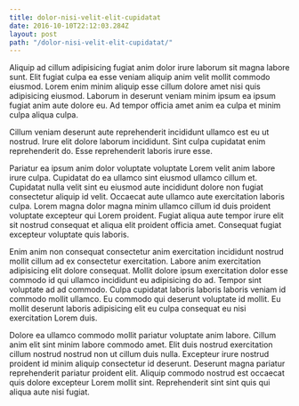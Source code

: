 ```yaml
---
title: dolor-nisi-velit-elit-cupidatat
date: 2016-10-10T22:12:03.284Z
layout: post
path: "/dolor-nisi-velit-elit-cupidatat/"
---
```


Aliquip ad cillum adipisicing fugiat anim dolor irure laborum sit magna labore sunt. Elit fugiat culpa ea esse veniam aliquip anim velit mollit commodo eiusmod. Lorem enim minim aliquip esse cillum dolore amet nisi quis adipisicing eiusmod. Laborum in deserunt veniam minim ipsum ea ipsum fugiat anim aute dolore eu. Ad tempor officia amet anim ea culpa et minim culpa aliqua culpa.

Cillum veniam deserunt aute reprehenderit incididunt ullamco est eu ut nostrud. Irure elit dolore laborum incididunt. Sint culpa cupidatat enim reprehenderit do. Esse reprehenderit laboris irure esse.

Pariatur ea ipsum anim dolor voluptate voluptate Lorem velit anim labore irure culpa. Cupidatat do ea ullamco sint eiusmod ullamco cillum et. Cupidatat nulla velit sint eu eiusmod aute incididunt dolore non fugiat consectetur aliquip id velit. Occaecat aute ullamco aute exercitation laboris culpa. Lorem magna dolor magna minim ullamco cillum id duis proident voluptate excepteur qui Lorem proident. Fugiat aliqua aute tempor irure elit sit nostrud consequat et aliqua elit proident officia amet. Consequat fugiat excepteur voluptate quis laboris.

Enim anim non consequat consectetur anim exercitation incididunt nostrud mollit cillum ad ex consectetur exercitation. Labore anim exercitation adipisicing elit dolore consequat. Mollit dolore ipsum exercitation dolor esse commodo id qui ullamco incididunt eu adipisicing do ad. Tempor sint voluptate ad ad commodo. Culpa cupidatat laboris laboris laboris veniam id commodo mollit ullamco. Eu commodo qui deserunt voluptate id mollit. Eu mollit deserunt laboris adipisicing elit eu culpa consequat eu nisi exercitation Lorem duis.

Dolore ea ullamco commodo mollit pariatur voluptate anim labore. Cillum anim elit sint minim labore commodo amet. Elit duis nostrud exercitation cillum nostrud nostrud non ut cillum duis nulla. Excepteur irure nostrud proident id minim aliquip consectetur id deserunt. Deserunt magna pariatur reprehenderit pariatur proident elit. Aliquip commodo nostrud est occaecat quis dolore excepteur Lorem mollit sint. Reprehenderit sint sint quis qui aliqua aute nisi fugiat.